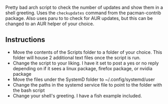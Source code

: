 Pretty bad arch script to check the number of updates and show them in a shell greeting.
Uses the `checkupdates` command from the pacman-contrib package.
Also uses paru to to check for AUR updates, but this can be changed to an AUR helper of your choice.


## Instructions

* Move the contents of the Scripts folder to a folder of your choice. This folder will house 2 additional text files once the script is run.
* Change the script to your liking. I have it set to post a yes or no reply depending on if it sees a linux package, firefox package, or nvidia package
* Move the files under the SystemD folder to ~/.config/systemd/user
* Change the paths in the systemd service file to point to the folder with the bash script
* Change your shell's greeting. I have a fish example included.
